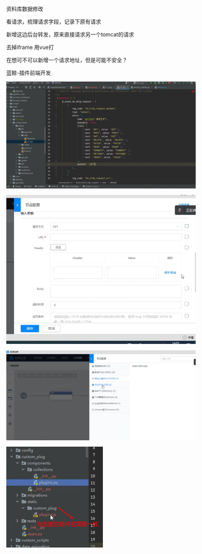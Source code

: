 资料库数据修改

看请求，梳理请求字段，记录下原有请求

新增这边后台转发，原来直接请求另一个tomcat的请求

去掉iframe 用vue打 

在想可不可以新增一个请求地址，但是可能不安全？



蓝鲸-插件前端开发

![image-20211021145407455](../image/image-20211021145407455.png)

![image-20211021145620627](../image/image-20211021145620627.png)

![image-20211021150721769](../image/image-20211021150721769.png)

![image-20211021150029463](../image/image-20211021150029463.png)